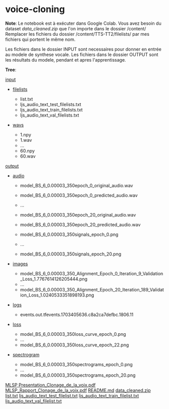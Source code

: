 # voice-cloning

**Note**: Le notebook est à exécuter dans Google Colab. Vous avez besoin du dataset *data_cleaned.zip* que l'on importe dans le dossier /content/
Remplacer les fichiers du dossier /content/TTS-TT2/filelists/ par mes fichiers qui portent le même nom.

Les fichiers dans le dossier INPUT sont necessaires pour donner en entrée au modele de synthese vocale.
Les fichiers dans le dossier OUTPUT sont les résultats du modele, pendant et apres l'apprentissage.

**Tree**:

[input](https://github.com/isabelleysseric/voice-cloning/tree/main/input)

  - [filelists](https://github.com/isabelleysseric/voice-cloning/tree/main/input/wavs)
      - list.txt
      - ljs_audio_text_test_filelists.txt
      - ljs_audio_text_train_filelists.txt
      - ljs_audio_text_val_filelists.txt
        
  - [wavs](https://github.com/isabelleysseric/voice-cloning/tree/main/input/audio)
      - 1.npy
      - 1.wav
      - ...
      - 60.npy
      - 60.wav
   
[output](https://github.com/isabelleysseric/voice-cloning/tree/main/output)

  - [audio](https://github.com/isabelleysseric/voice-cloning/tree/main/output/audio)
      - model_BS_6_0.00003_350epoch_0_original_audio.wav
      - model_BS_6_0.00003_350epoch_0_predicted_audio.wav
      - ...
      - model_BS_6_0.00003_350epoch_20_original_audio.wav
      - model_BS_6_0.00003_350epoch_20_predicted_audio.wav
      
      - model_BS_6_0.00003_350signals_epoch_0.png
      - ...
      - model_BS_6_0.00003_350signals_epoch_20.png
      
  - [images](https://github.com/isabelleysseric/voice-cloning/tree/main/output/images)
      - model_BS_6_0.00003_350_Alignment_Epoch_0_Iteration_9_Validation_Loss_1.7767614126205444.png
      - ...
      - model_BS_6_0.00003_350_Alignment_Epoch_20_Iteration_189_Validation_Loss_1.0240533351898193.png

  - [logs](https://github.com/isabelleysseric/voice-cloning/tree/main/output/logs)
      - events.out.tfevents.1703405636.c8a2ca7defbc.1806.11
        
  - [loss](https://github.com/isabelleysseric/voice-cloning/tree/main/output/loss)
      - model_BS_6_0.00003_350loss_curve_epoch_0.png
      - ...
      - model_BS_6_0.00003_350loss_curve_epoch_22.png
        
  - [spectrogram](https://github.com/isabelleysseric/voice-cloning/tree/main/output/spectrogram)
      - model_BS_6_0.00003_350spectrograms_epoch_0.png
      - ...
      - model_BS_6_0.00003_350spectrograms_epoch_20.png


[MLSP Presentation_Clonage_de_la_voix.pdf](https://github.com/isabelleysseric/voice-cloning/blob/main/MLSP%20Presentation_Clonage_de_la_voix.pdf)
[MLSP_Rapport_Clonage_de_la_voix.pdf](https://github.com/isabelleysseric/voice-cloning/blob/main/MLSP_Rapport_Clonage_de_la_voix.pdf)
[README.md](https://github.com/isabelleysseric/voice-cloning/blob/main/README.md)
[data_cleaned.zip](https://github.com/isabelleysseric/voice-cloning/blob/main/data_cleaned.zip)
[list.txt](https://github.com/isabelleysseric/voice-cloning/blob/main/list.txt)
[ljs_audio_text_test_filelist.txt](https://github.com/isabelleysseric/voice-cloning/blob/main/ljs_audio_text_test_filelist.txt)
[ljs_audio_text_train_filelist.txt](https://github.com/isabelleysseric/voice-cloning/blob/main/ljs_audio_text_train_filelist.txt)
[ljs_audio_text_val_filelist.txt](https://github.com/isabelleysseric/voice-cloning/blob/main/ljs_audio_text_val_filelist.txt)


  
